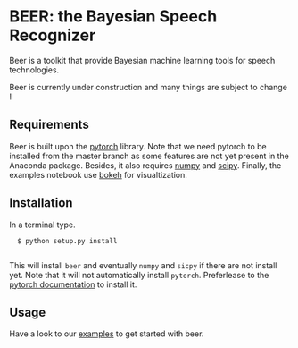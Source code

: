 BEER: the Bayesian Speech Recognizer
====================================

Beer is a toolkit that provide Bayesian machine learning tools for
speech technologies.

Beer is currently under construction and many things are subject to change !

Requirements
------------

Beer is built upon the [pytorch](http://pytorch.org)
library. Note that we need pytorch to be installed from the master
branch as some features are not yet present in the Anaconda package. 
Besides, it also requires [numpy](http://www.numpy.org) and
[scipy](https://www.scipy.org/scipylib/index.html).  Finally, the
examples notebook use [bokeh](https://bokeh.pydata.org/en/latest/) for
visualtization.


Installation
------------

In a terminal type.

```
  $ python setup.py install
  
```

This will install ``beer`` and eventually ``numpy`` and ``sicpy``
if there are not install yet. Note that it will not 
automatically install ``pytorch``. Preferlease  to the
[pytorch documentation](https://github.com/pytorch/pytorch) 
to install it.


Usage
-----

Have a look to our [examples](https://github.com/beer-asr/beer/tree/install/examples)
to get started with beer.

